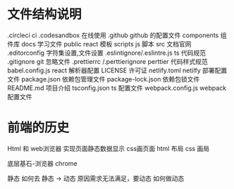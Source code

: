 # 文件结构说明

.circleci ci
.codesandbox 在线使用
.github github 的配置文件
components 组件库
docs 学习文件
public react 模板
scripts js 脚本
src 文档官网
.editorconfig 字符集设置,文件设置
.eslintignore/.eslintre.js ts 代码规范
.gitignore git 忽略文件
.prettierrc /.perttierignore perttier 代码样式规范
babel.config.js react 解析器配置
LICENSE 许可证
netlify.toml netilfy 部署配置文件
package.json 依赖包管理文件
package-lock.json 依赖包锁文件
README.md 项目介绍
tsconfig.json ts 配置文件
webpack.config.js webpack 配置文件


# 前端的历史

Html 和 web浏览器  实现页面静态数据显示 css画页面
html 布局  css 画局


底层基石-浏览器 chrome

静态 如何去
静态 -> 动态 原因需求无法满足，要动态
如何做动态 
